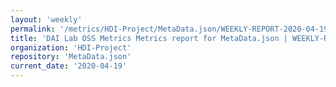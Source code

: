 ```yaml
---
layout: 'weekly'
permalink: '/metrics/HDI-Project/MetaData.json/WEEKLY-REPORT-2020-04-19'
title: 'DAI Lab OSS Metrics Metrics report for MetaData.json | WEEKLY-REPORT-2020-04-19'
organization: 'HDI-Project'
repository: 'MetaData.json'
current_date: '2020-04-19'
---
```

